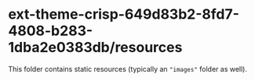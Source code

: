 # ext-theme-crisp-649d83b2-8fd7-4808-b283-1dba2e0383db/resources

This folder contains static resources (typically an `"images"` folder as well).
